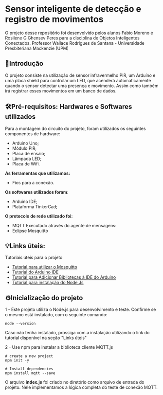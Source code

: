 # Sensor inteligente de detecção e registro de movimentos
O projeto desse repositório foi desenvolvido pelos alunos Fabio Moreno e Rosilene G Ghensev Peres para a disciplina de Objetos Inteligentes Conectados. 
Professor Wallace Rodrigues de Santana - Universidade Presbiteriana Mackenzie (UPM)

## 🚀Introdução

O projeto consiste na utilização de sensor infravermelho PIR, um Arduíno e uma placa shield para controlar um LED, que acenderá automaticamente quando o sensor detectar uma presença e movimento. Assim como também irá registrar esses movimentos em um banco de dados. 

## 🛠Pré-requisitos: Hardwares e Softwares utilizados
Para a montagem do circuito do projeto, foram utilizados os seguintes componentes de hardware:
- Arduino Uno;
- Módulo PIR;
- Placa de ensaio;
- Lâmpada LED;
- Placa de Wifi.

**As ferramentas que utilizamos:**
- Fios para a conexão.

**Os softwares utilizados foram:**
- Arduino IDE;
- Plataforma TinkerCad;

**O protocolo de rede utilizado foi:**
- MQTT
Executado através do agente de mensagens:
- Eclipse Mosquitto

## 💡Links úteis:

Tutoriais úteis para o projeto

* [Tutorial para utilizar o Mosquitto](https://kb.elipse.com.br/aplicacao-exemplo-driver-mqtt-em-comunicacao-com-broker-mosquitto-mqtt/)
* [Tutorial do Arduino IDE](https://www.robocore.net/tutoriais/instalando-arduino-ide)
* [Tutorial para Adicionar Bibliotecas à IDE do Arduino](https://www.robocore.net/tutoriais/adicionando-bibliotecas-na-ide-arduino)
* [Tutorial para instalação do Node.Js](https://nodejs.org/pt-br/download/package-manager/)

## ⚙Inicialização do projeto

1 - Este projeto utiliza o Node.js para desenvolvimento e teste. Confirme se o mesmo está instalado, com o seguinte comando:

```
node --version
```

Caso não tenha instalado, prossiga com a instalação utilizando o link do tutorial disponível na seção "Links úteis"

2 - Use npm para instalar a biblioteca cliente MQTT.js 

```
# create a new project
npm init -y
```

```
# Install dependencies
npm install mqtt --save
```

O arquivo **index.js** foi criado no diretório como arquivo de entrada do projeto. Nele implementamos a lógica completa do teste de conexão MQTT.
